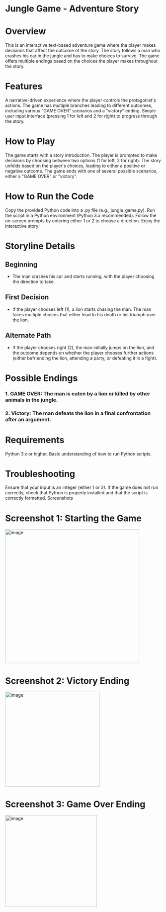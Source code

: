 # Jungle Game - Adventure Story
# Overview
This is an interactive text-based adventure game where the player makes decisions that affect the outcome of the story. The story follows a man who crashes his car in the jungle and has to make choices to survive. The game offers multiple endings based on the choices the player makes throughout the story.

# Features
A narrative-driven experience where the player controls the protagonist's actions.
The game has multiple branches leading to different outcomes, including various "GAME OVER" scenarios and a "victory" ending.
Simple user input interface (pressing 1 for left and 2 for right) to progress through the story.
# How to Play
The game starts with a story introduction.
The player is prompted to make decisions by choosing between two options (1 for left, 2 for right).
The story unfolds based on the player's choices, leading to either a positive or negative outcome.
The game ends with one of several possible scenarios, either a "GAME OVER" or "victory".
# How to Run the Code
Copy the provided Python code into a .py file (e.g., jungle_game.py).
Run the script in a Python environment (Python 3.x recommended).
Follow the on-screen prompts by entering either 1 or 2 to choose a direction.
Enjoy the interactive story!
# Storyline Details
## Beginning
- The man crashes his car and starts running, with the player choosing the direction to take.
## First Decision
- If the player chooses left (1), a lion starts chasing the man. The man faces multiple choices that either lead to his death or his triumph over the lion.
## Alternate Path
- If the player chooses right (2), the man initially jumps on the lion, and the outcome depends on whether the player chooses further actions (either befriending the lion, attending a party, or defeating it in a fight).
# Possible Endings
### 1. GAME OVER: The man is eaten by a lion or killed by other animals in the jungle.
### 2. Victory: The man defeats the lion in a final confrontation after an argument.
# Requirements
Python 3.x or higher.
Basic understanding of how to run Python scripts.
# Troubleshooting
Ensure that your input is an integer (either 1 or 2).
If the game does not run correctly, check that Python is properly installed and that the script is correctly formatted.
Screenshots
# Screenshot 1: Starting the Game

<img width="431" alt="image" src="https://github.com/user-attachments/assets/23ff34d9-ae4c-48e4-8dac-713a700129bc" />

# Screenshot 2: Victory Ending

<img width="305" alt="image" src="https://github.com/user-attachments/assets/a2b4c6e3-525a-4d1c-ad7c-d023ee928e11" />

# Screenshot 3: Game Over Ending
<img width="295" alt="image" src="https://github.com/user-attachments/assets/7d7022e9-5ea8-475b-862b-7d6bcd303beb" />
